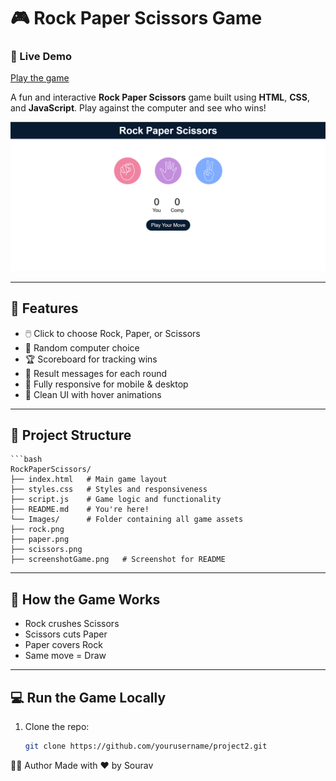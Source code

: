 # 🎮 Rock Paper Scissors Game

### 🔗 Live Demo 
[Play the game](https://souravsaini001.github.io/RockPaperScissor/) 

A fun and interactive **Rock Paper Scissors** game built using **HTML**, **CSS**, and **JavaScript**. Play against the computer and see who wins!

![Game Screenshot](./Images/screenshotGame.png)

---

## 🚀 Features

- 🖱️ Click to choose Rock, Paper, or Scissors
- 🧠 Random computer choice
- 🏆 Scoreboard for tracking wins
- 🎯 Result messages for each round
- 📱 Fully responsive for mobile & desktop
- 💅 Clean UI with hover animations

---

## 📁 Project Structure
    ```bash
    RockPaperScissors/
    ├── index.html   # Main game layout
    ├── styles.css   # Styles and responsiveness
    ├── script.js    # Game logic and functionality
    ├── README.md    # You're here!
    └── Images/      # Folder containing all game assets
    ├── rock.png
    ├── paper.png
    ├── scissors.png
    ├── screenshotGame.png   # Screenshot for README
    

---

## 🧠 How the Game Works

- Rock crushes Scissors
- Scissors cuts Paper
- Paper covers Rock
- Same move = Draw

---

## 💻 Run the Game Locally

1. Clone the repo:
   ```bash
   git clone https://github.com/yourusername/project2.git


👨‍💻 Author
Made with ❤️ by Sourav
